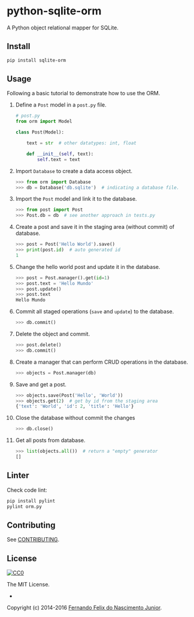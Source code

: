 # python-sqlite-orm

A Python object relational mapper for SQLite.

## Install

```sh
pip install sqlite-orm
```

## Usage

Following a basic tutorial to demonstrate how to use the ORM.

1. Define a `Post` model in a `post.py` file.

    ```py
    # post.py
    from orm import Model

    class Post(Model):

        text = str  # other datatypes: int, float

        def __init__(self, text):
            self.text = text

    ```

2. Import `Database` to create a data access object.

    ```py
    >>> from orm import Database
    >>> db = Database('db.sqlite')  # indicating a database file.
    ```

3. Import the `Post` model and link it to the database.

    ```py
    >>> from post import Post
    >>> Post.db = db  # see another approach in tests.py
    ```

4. Create a post and save it in the staging area (without commit) of database.

    ```py
    >>> post = Post('Hello World').save()
    >>> print(post.id)  # auto generated id
    1
    ```

5. Change the hello world post and update it in the database.

    ```py
    >>> post = Post.manager().get(id=1)
    >>> post.text = 'Hello Mundo'
    >>> post.update()
    >>> post.text
    Hello Mundo
    ```

6. Commit all staged operations (`save` and `update`) to the database.

    ```py
    >>> db.commit()
    ```

7. Delete the object and commit.

    ```py
    >>> post.delete()
    >>> db.commit()
    ```

8. Create a manager that can perform CRUD operations in the database.

    ```py
    >>> objects = Post.manager(db)
    ```

9. Save and get a post.

    ```py
    >>> objects.save(Post('Hello', 'World'))
    >>> objects.get(2)  # get by id from the staging area
    {'text': 'World', 'id': 2, 'title': 'Hello'}
    ```

10. Close the database without commit the changes

    ```py
    >>> db.close()
    ```

11. Get all posts from database.

    ```py
    >>> list(objects.all())  # return a "empty" generator
    []
    ```

## Linter

Check code lint:

```sh
pip install pylint
pylint orm.py
```

## Contributing

See [CONTRIBUTING](/CONTRIBUTING.md).

## License

[![CC0](https://i.creativecommons.org/l/by-nc-sa/4.0/88x31.png)](https://creativecommons.org/licenses/by-nc-sa/4.0/)

The MIT License.

-

Copyright (c) 2014-2016 [Fernando Felix do Nascimento Junior](https://github.com/fernandojunior/).
